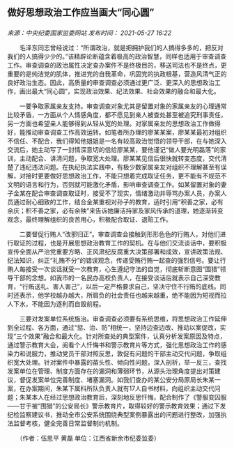 ## 做好思想政治工作应当画大“同心圆”

### 

_来源：中央纪委国家监委网站_ _发布时间： 2021-05-27 16:22_

　　毛泽东同志曾经说过：“所谓政治，就是把拥护我们的人搞得多多的，把反对我们的人搞得少少的。”该精辟论断蕴含着极高的政治智慧，同样也适用于审查调查工作。审查调查的政治属性决定查办案件不是终极目的，移送司法也不是终点，更重要的是纯洁党的肌体，推进党的自我革命，巩固党的执政根基，营造风清气正的良好政治生态。因此，高质量的审查调查必须通过更广泛、更深入的思想政治工作，画出最大“同心圆”，实现政治效果、纪法效果、社会效果的融合和最大化。

　　一要争取家属亲友支持。审查调查对象尤其是留置对象的家属亲友的心理通常比较矛盾，一方面从个人情感角度，都不愿见到亲人被查处甚至被追究刑事责任，另一方面也希望亲人能够得到从轻从宽的处理。对家属亲友的思想政治工作做得好，能推动审查调查工作高效运转。如笔者所办理的廖某某案，廖某某最初对组织不信任、不配合，我们得知他姐姐是一名有较高政治觉悟的领导干部，在与她深入交流后，她主动写了一封情深意切的信给廖某某，要他谨记“做人要光明磊落”的家训，主动配合、讲清问题，争取宽大处理。廖某某见信后很快就转变态度，交代清楚了违纪违法问题。在执纪执法实践中，有极少数家属亲友对组织不理解甚至有误解，对接时更要做好思想政治工作，不能只想着完成取证任务，更不能有不规范不文明的语言和行为，否则就可能激化矛盾，影响审查调查工作。如某留置对象的妻子金某在配合审查调查取证时，接受不了现实，情绪激动并辱骂办案人员，办案人员通过耐心细致的工作，结合金某重视对孙子的教育，适时引用“积善之家，必有余庆；积不善之家，必有余殃”来告诉她廉洁持家及家风传承的道理，她逐渐转变观念，最终理解组织的良苦用心，积极配合取证、退赃工作。

　　二要督促行贿人“改邪归正”。审查调查会接触到形形色色的行贿人，对他们进行取证的过程，也是开展思想政治教育工作的契机。在与他们交流谈话中，要积极宣传全面从严治党重要方略、正风肃纪反腐重大决策部署和成效，宣讲政策法规、纪法知识，纠正“礼贿不分”的错误观念，传递受贿行贿一起查的强烈信号。要让行贿人每接受一次谈话就受一次教育，心生遵纪守法的自觉，彻底斩断意图“围猎”领导干部的念想。如我市的一名民办高校负责人，在接受谈话后就表示自己深受教育，“行贿送礼、害人害己”，以后一定严格要求自己，坚决守住不行贿的底线。同时还表示，他学校越办越大，所肩负的社会责任也越来越重，绝不能因为短视而拉人下水，不能因为逐利而自毁前程。

　　三要对发案单位系统施治。审查调查必须要有系统思维，将思想政治工作延伸到全过程、各方面，通过“惩、治、防”相统一，坚持边查边改、推动以案促改，实现“三个效果”融合和最大化。针对所查处的典型案件，认真分析发案原因及特点，通过警示教育大会，阅看个人忏悔书和警示教育片等方式，强化思想政治工作的感染力和说服力，推动党员干部对照反思，敦促有问题的干部主动交代问题，争取组织宽大处理。针对案件中暴露的苗头性、倾向性问题，深入剖析，举一反三，查找发案单位在管理、制度方面存在的漏洞和薄弱环节，从源头治理角度提出对策建议，督促发案单位完善制度、堵塞漏洞。如我们查办的某公安分局原局长朱某一案，在办案期间，朱某下属科所队负责人就有17人自书材料，向组织主动交代问题；朱某本人在经过思想政治教育后，深刻地反思忏悔，配合制作了《警服变囚服——甘于被“围猎”的公安局长》警示教育片，取得较好的警示教育效果；通过下发纪检监察建议书，推动全市公安系统围绕典型案例暴露出的问题进行整改，加强执法监督考核，健全完善日常监督制约机制。

　　（作者：伍思平 黄磊 单位：江西省新余市纪委监委）